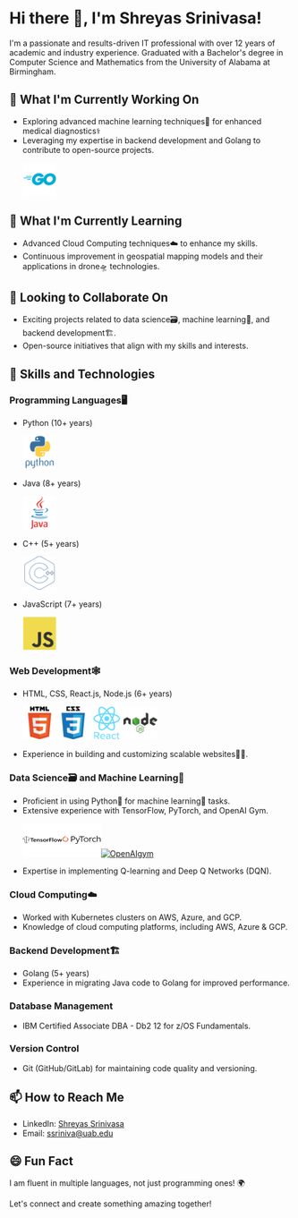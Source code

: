# Hi there 👋, I'm Shreyas Srinivasa!

I'm a passionate and results-driven IT professional with over 12 years of academic and industry experience. Graduated with a Bachelor's degree in Computer Science and Mathematics from the University of Alabama at Birmingham.

## 🔭 What I'm Currently Working On

- Exploring advanced machine learning techniques🤖 for enhanced medical diagnostics⚕️
- Leveraging my expertise in backend development and Golang to contribute to open-source projects. <p align="left"><a href="https://go.dev/" target="_blank" rel="noreferrer"><img src="https://raw.githubusercontent.com/devicons/devicon/55609aa5bd817ff167afce0d965585c92040787a/icons/go/go-original-wordmark.svg" alt="go" width="60" height="60"/></a></p> 

## 🌱 What I'm Currently Learning

- Advanced Cloud Computing techniques☁️ to enhance my skills.
- Continuous improvement in geospatial mapping models and their applications in drone🛸 technologies.

## 👯 Looking to Collaborate On

- Exciting projects related to data science🗃️, machine learning🤖, and backend development🏗️.
- Open-source initiatives that align with my skills and interests.

## 🚀 Skills and Technologies

### Programming Languages🖥️
- Python (10+ years)<p align="left"><a href="https://www.python.org/" target="_blank" rel="noreferrer"><img src="https://raw.githubusercontent.com/devicons/devicon/55609aa5bd817ff167afce0d965585c92040787a/icons/python/python-original-wordmark.svg" alt="python" width="60" height="60"/></a></p> 
- Java (8+ years)<p align="left"><a href="https://www.java.com/en/" target="_blank" rel="noreferrer"><img src="https://raw.githubusercontent.com/devicons/devicon/55609aa5bd817ff167afce0d965585c92040787a/icons/java/java-original-wordmark.svg" alt="java" width="60" height="60"/></a></p>
- C++ (5+ years)<p align="left"><a href="https://cplusplus.com/" target="_blank" rel="noreferrer"><img src="https://raw.githubusercontent.com/devicons/devicon/55609aa5bd817ff167afce0d965585c92040787a/icons/cplusplus/cplusplus-line.svg" alt="C++" width="60" height="60"/></a></p> 
- JavaScript (7+ years)<p align="left"><a href="https://www.javascript.com/" target="_blank" rel="noreferrer"><img src="https://raw.githubusercontent.com/devicons/devicon/55609aa5bd817ff167afce0d965585c92040787a/icons/javascript/javascript-original.svg" alt="JavaScript" width="60" height="60"/></a></p>

### Web Development🕸️
- HTML, CSS, React.js, Node.js (6+ years)<p align="left"><a href="https://html.com/" target="_blank" rel="noreferrer"><img src="https://raw.githubusercontent.com/devicons/devicon/55609aa5bd817ff167afce0d965585c92040787a/icons/html5/html5-original-wordmark.svg" alt="HTML" width="60" height="60"/></a><a href="https://developer.mozilla.org/en-US/docs/Web/CSS" target="_blank" rel="noreferrer"><img src="https://raw.githubusercontent.com/devicons/devicon/55609aa5bd817ff167afce0d965585c92040787a/icons/css3/css3-original-wordmark.svg" alt="CSS" width="60" height="60"/></a><a href="https://react.dev/" target="_blank" rel="noreferrer"><img src="https://raw.githubusercontent.com/devicons/devicon/55609aa5bd817ff167afce0d965585c92040787a/icons/react/react-original-wordmark.svg" alt="ReactJS" width="60" height="60"/></a><a href="https://nodejs.org/en" target="_blank" rel="noreferrer"><img src="https://raw.githubusercontent.com/devicons/devicon/55609aa5bd817ff167afce0d965585c92040787a/icons/nodejs/nodejs-original-wordmark.svg" alt="NodeJS" width="60" height="60"/></a></p>
- Experience in building and customizing scalable websites🐱‍💻.

### Data Science🗃️ and Machine Learning🤖
- Proficient in using Python🐍 for machine learning🤖 tasks.
- Extensive experience with TensorFlow, PyTorch, and OpenAI Gym.<p align="left"><a href="https://www.tensorflow.org/" target="_blank" rel="noreferrer"><img src="https://raw.githubusercontent.com/devicons/devicon/55609aa5bd817ff167afce0d965585c92040787a/icons/tensorflow/tensorflow-line-wordmark.svg" alt="TensorFlow" width="70" height="60"/></a><a href="https://pytorch.org/" target="_blank" rel="noreferrer"><img src="https://raw.githubusercontent.com/devicons/devicon/55609aa5bd817ff167afce0d965585c92040787a/icons/pytorch/pytorch-original-wordmark.svg" alt="PyTorch" width="70" height="60"/></a><a href="https://openai.com/research/openai-gym-beta" target="_blank" rel="noreferrer"><img src="https://www.svgrepo.com/show/306504/openaigym.svg" alt="OpenAIgym" width="60" height="60"/></a></p>
- Expertise in implementing Q-learning and Deep Q Networks (DQN).

### Cloud Computing☁️
- Worked with Kubernetes clusters on AWS, Azure, and GCP.
- Knowledge of cloud computing platforms, including AWS, Azure & GCP.

### Backend Development🏗️
- Golang (5+ years)
- Experience in migrating Java code to Golang for improved performance.

### Database Management
- IBM Certified Associate DBA - Db2 12 for z/OS Fundamentals.

### Version Control
- Git (GitHub/GitLab) for maintaining code quality and versioning.

## 📫 How to Reach Me

- LinkedIn: [Shreyas Srinivasa](https://www.linkedin.com/in/shreyassrinivasa/)
- Email: [ssriniva@uab.edu](mailto:ssriniva@uab.edu)

## 😄 Fun Fact

I am fluent in multiple languages, not just programming ones! 🌍

Let's connect and create something amazing together!
